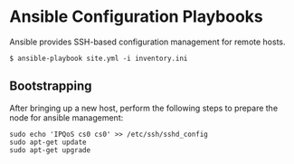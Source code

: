 Ansible Configuration Playbooks
===============================

Ansible provides SSH-based configuration management for remote hosts.

```
$ ansible-playbook site.yml -i inventory.ini
```


## Bootstrapping

After bringing up a new host, perform the following steps to prepare the node
for ansible management:

```shell
sudo echo 'IPQoS cs0 cs0' >> /etc/ssh/sshd_config
sudo apt-get update
sudo apt-get upgrade
```
